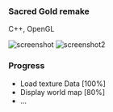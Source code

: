 ### Sacred Gold remake

C++, OpenGL

![screenshot](https://i.imgur.com/GDJVRf4.jpg)
![screenshot2](https://i.imgur.com/QHFZkHS.jpg)


### Progress

- Load texture Data [100%]
- Display world map [80%]
- ...